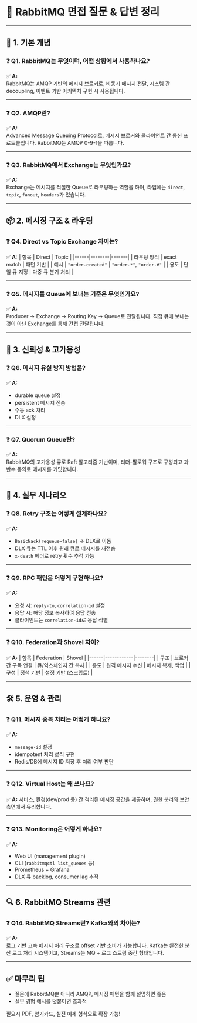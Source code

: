 # 💼 RabbitMQ 면접 질문 & 답변 정리

---

## 🧩 1. 기본 개념

### ❓ Q1. RabbitMQ는 무엇이며, 어떤 상황에서 사용하나요?
✅ **A:**  
RabbitMQ는 AMQP 기반의 메시지 브로커로, 비동기 메시지 전달, 시스템 간 decoupling, 이벤트 기반 아키텍처 구현 시 사용됩니다.

---

### ❓ Q2. AMQP란?
✅ **A:**  
Advanced Message Queuing Protocol로, 메시지 브로커와 클라이언트 간 통신 프로토콜입니다. RabbitMQ는 AMQP 0-9-1을 따릅니다.

---

### ❓ Q3. RabbitMQ에서 Exchange는 무엇인가요?
✅ **A:**  
Exchange는 메시지를 적절한 Queue로 라우팅하는 역할을 하며, 타입에는 `direct`, `topic`, `fanout`, `headers`가 있습니다.

---

## 📦 2. 메시징 구조 & 라우팅

### ❓ Q4. Direct vs Topic Exchange 차이는?
✅ **A:**
| 항목 | Direct | Topic |
|------|--------|-------|
| 라우팅 방식 | exact match | 패턴 기반 |
| 예시 | `"order.created"` | `"order.*"`, `"order.#"` |
| 용도 | 단일 큐 지정 | 다중 큐 분기 처리 |

---

### ❓ Q5. 메시지를 Queue에 보내는 기준은 무엇인가요?
✅ **A:**  
Producer → Exchange → Routing Key → Queue로 전달됩니다. 직접 큐에 보내는 것이 아닌 Exchange를 통해 간접 전달됩니다.

---

## 🔐 3. 신뢰성 & 고가용성

### ❓ Q6. 메시지 유실 방지 방법은?
✅ **A:**
- durable queue 설정
- persistent 메시지 전송
- 수동 ack 처리
- DLX 설정

---

### ❓ Q7. Quorum Queue란?
✅ **A:**  
RabbitMQ의 고가용성 큐로 Raft 알고리즘 기반이며, 리더-팔로워 구조로 구성되고 과반수 동의로 메시지를 커밋합니다.

---

## 🧪 4. 실무 시나리오

### ❓ Q8. Retry 구조는 어떻게 설계하나요?
✅ **A:**
- `BasicNack(requeue=false)` → DLX로 이동
- DLX 큐는 TTL 이후 원래 큐로 메시지를 재전송
- `x-death` 헤더로 retry 횟수 추적 가능

---

### ❓ Q9. RPC 패턴은 어떻게 구현하나요?
✅ **A:**
- 요청 시: `reply-to`, `correlation-id` 설정
- 응답 시: 해당 정보 복사하여 응답 전송
- 클라이언트는 `correlation-id`로 응답 식별

---

### ❓ Q10. Federation과 Shovel 차이?
✅ **A:**
| 항목 | Federation | Shovel |
|------|------------|--------|
| 구조 | 브로커 간 구독 연결 | 큐/익스체인지 간 복사 |
| 용도 | 원격 메시지 수신 | 메시지 복제, 백업 |
| 구성 | 정책 기반 | 설정 기반 (스크립트) |

---

## 🛠️ 5. 운영 & 관리

### ❓ Q11. 메시지 중복 처리는 어떻게 하나요?
✅ **A:**
- `message-id` 설정
- idempotent 처리 로직 구현
- Redis/DB에 메시지 ID 저장 후 처리 여부 판단

---

### ❓ Q12. Virtual Host는 왜 쓰나요?
✅ **A:**
서비스, 환경(dev/prod 등) 간 격리된 메시징 공간을 제공하며, 권한 분리와 보안 측면에서 유리합니다.

---

### ❓ Q13. Monitoring은 어떻게 하나요?
✅ **A:**
- Web UI (management plugin)
- CLI (`rabbitmqctl list_queues` 등)
- Prometheus + Grafana
- DLX 큐 backlog, consumer lag 추적

---

## 🔍 6. RabbitMQ Streams 관련

### ❓ Q14. RabbitMQ Streams란? Kafka와의 차이는?
✅ **A:**  
로그 기반 고속 메시지 처리 구조로 offset 기반 소비가 가능합니다. Kafka는 완전한 분산 로그 처리 시스템이고, Streams는 MQ + 로그 스트림 중간 형태입니다.

---

## ✅ 마무리 팁

- 질문에 RabbitMQ뿐 아니라 AMQP, 메시징 패턴을 함께 설명하면 좋음
- 실무 경험 예시를 덧붙이면 효과적

필요시 PDF, 암기카드, 실전 예제 형식으로 확장 가능!
